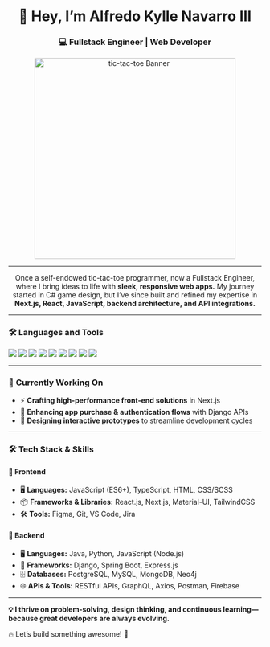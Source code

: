 <h1 align="center">👋 Hey, I’m Alfredo Kylle Navarro III</h1>

<h3 align="center">💻 Fullstack Engineer | Web Developer</h3>

<p align="center">
  <img src="https://media0.giphy.com/media/gR92EF4p9XyEHyD2n5/giphy.gif?cid=6c09b952cfcyh79qzkahofl1qdq3213mwdc37iwa2pk2wir5&ep=v1_gifs_search&rid=giphy.gif&ct=g" alt="tic-tac-toe Banner" width="400"/>
</p>

---

<p align="center"> Once a self-endowed tic-tac-toe programmer, now a Fullstack Engineer, where I bring ideas to life with <b>sleek, responsive web apps.</b> 
My journey started in C# game design, but I’ve since built and refined my expertise in <b>Next.js, React, JavaScript, backend architecture, and API integrations.</b> </h2>

---

### 🛠️ Languages and Tools

<p align="left">
  <img src="https://img.shields.io/badge/Java-ED8B00?style=for-the-badge&logo=java&logoColor=white"/>
  <img src="https://img.shields.io/badge/JavaScript-F7DF1E?style=for-the-badge&logo=javascript&logoColor=black"/>
  <img src="https://img.shields.io/badge/React-20232A?style=for-the-badge&logo=react&logoColor=61DAFB"/>
  <img src="https://img.shields.io/badge/Next.js-000000?style=for-the-badge&logo=nextdotjs&logoColor=white"/>
  <img src="https://img.shields.io/badge/Node.js-43853D?style=for-the-badge&logo=node.js&logoColor=white"/>
  <img src="https://img.shields.io/badge/Django-092E20?style=for-the-badge&logo=django&logoColor=green"/>
  <img src="https://img.shields.io/badge/PostgreSQL-316192?style=for-the-badge&logo=postgresql&logoColor=white"/>
  <img src="https://img.shields.io/badge/Git-F05032?style=for-the-badge&logo=git&logoColor=white"/>
  <img src="https://img.shields.io/badge/Linux-FCC624?style=for-the-badge&logo=linux&logoColor=black"/>
</p>

---

### 🚀 **Currently Working On**
- ⚡ **Crafting high-performance front-end solutions** in Next.js  
- 🔐 **Enhancing app purchase & authentication flows** with Django APIs  
- 🎨 **Designing interactive prototypes** to streamline development cycles  

---

### 🛠 **Tech Stack & Skills**
#### 🎨 **Frontend**  
- 🖥️ **Languages:** JavaScript (ES6+), TypeScript, HTML, CSS/SCSS  
- 📦 **Frameworks & Libraries:** React.js, Next.js, Material-UI, TailwindCSS  
- 🛠️ **Tools:** Figma, Git, VS Code, Jira  

#### 🔧 **Backend**  
- 🖥️ **Languages:** Java, Python, JavaScript (Node.js)  
- 🚀 **Frameworks:** Django, Spring Boot, Express.js  
- 🗄️ **Databases:** PostgreSQL, MySQL, MongoDB, Neo4j  
- 🌐 **APIs & Tools:** RESTful APIs, GraphQL, Axios, Postman, Firebase  

---

**💡 I thrive on problem-solving, design thinking, and continuous learning—because great developers are always evolving.** 

🔥 Let’s build something awesome! 🚀  
